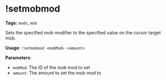# !setmobmod

**Tags:** `mods`, `mob`

Sets the specified mob modifier to the specified value on the cursor target mob.

**Usage**: `!setmobmod <mobMod> <amount>`

**Parameters**:
- `mobMod`: The ID of the mob mod to set
- `amount`: The amount to set the mob mod to
